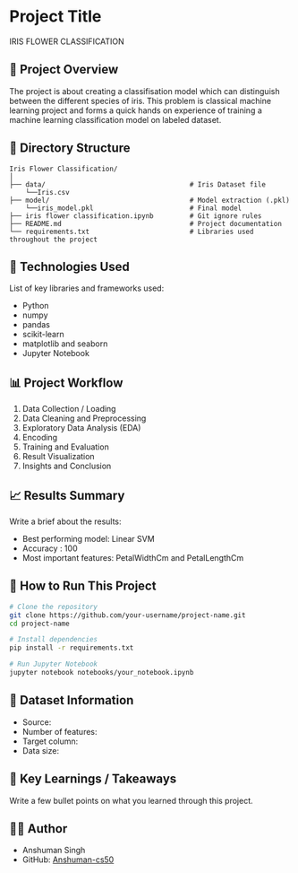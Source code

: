 # Project Title

IRIS FLOWER CLASSIFICATION

## 📝 Project Overview

The project is about creating a classifisation model which can distinguish between the different species of iris. This problem is classical machine learning project and forms a quick hands on experience of training a machine learning classification model on labeled dataset.

## 📁 Directory Structure

```
Iris Flower Classification/
│
├── data/                                    # Iris Dataset file
    └──Iris.csv                              
├── model/                                   # Model extraction (.pkl)
    └──iris_model.pkl                        # Final model
├── iris flower classification.ipynb         # Git ignore rules
├── README.md                                # Project documentation
└── requirements.txt                         # Libraries used throughout the project
```

## 🔧 Technologies Used

List of key libraries and frameworks used:

* Python
* numpy
* pandas
* scikit-learn
* matplotlib and seaborn
* Jupyter Notebook

## 📊 Project Workflow

1. Data Collection / Loading
2. Data Cleaning and Preprocessing
3. Exploratory Data Analysis (EDA)
4. Encoding
5. Training and Evaluation
7. Result Visualization
8. Insights and Conclusion

## 📈 Results Summary

Write a brief about the results:

* Best performing model: Linear SVM
* Accuracy : 100
* Most important features: PetalWidthCm and PetalLengthCm

## 🚀 How to Run This Project

```bash
# Clone the repository
git clone https://github.com/your-username/project-name.git
cd project-name

# Install dependencies
pip install -r requirements.txt

# Run Jupyter Notebook
jupyter notebook notebooks/your_notebook.ipynb
```

## 📁 Dataset Information

* Source:
* Number of features:
* Target column:
* Data size:

## 🧠 Key Learnings / Takeaways

Write a few bullet points on what you learned through this project.

## 🙋‍♂️ Author

* Anshuman Singh
* GitHub: [Anshuman-cs50](https://github.com/Anshuman-cs50)
